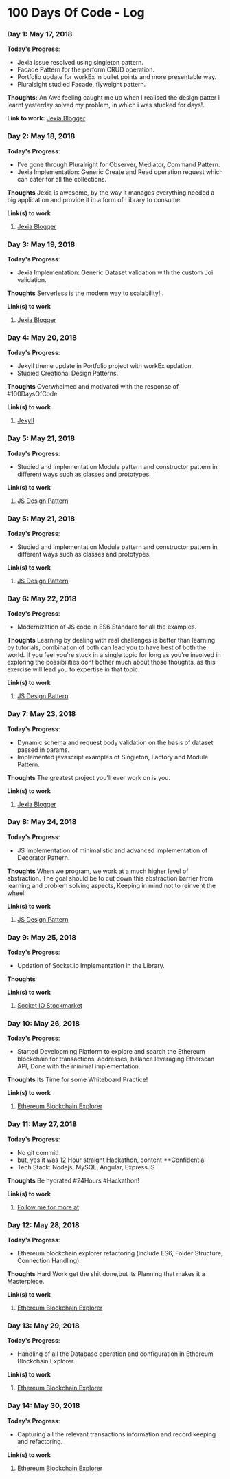 # 100 Days Of Code - Log

### Day 1: May 17, 2018

**Today's Progress**:
- Jexia issue resolved using singleton pattern.
- Facade Pattern for the perform CRUD operation.
- Portfolio update for workEx in bullet points and more presentable way.
- Pluralsight studied Facade, flyweight pattern.

**Thoughts:** An Awe feeling caught me up when i realised the design patter i learnt yesterday solved my problem, in which i was stucked for days!.

**Link to work:** [Jexia Blogger](https://github.com/shishir99111/jexia-blogger)

### Day 2: May 18, 2018

**Today's Progress**: 
- I've gone through Pluralright for Observer, Mediator, Command Pattern.
- Jexia Implementation: Generic Create and Read operation request which can cater for all the collections.

**Thoughts** Jexia is awesome, by the way it manages everything needed a big application and provide it in a form of Library to consume.

**Link(s) to work**
1. [Jexia Blogger](https://github.com/shishir99111/jexia-blogger)

### Day 3: May 19, 2018

**Today's Progress**: 
- Jexia Implementation: Generic Dataset validation with the custom Joi validation.

**Thoughts** Serverless is the modern way to scalability!..

**Link(s) to work**
1. [Jexia Blogger](https://github.com/shishir99111/jexia-blogger)

### Day 4: May 20, 2018

**Today's Progress**: 
- Jekyll theme update in Portfolio project with workEx updation.
- Studied Creational Design Patterns.

**Thoughts** Overwhelmed and motivated with the response of #100DaysOfCode

**Link(s) to work**
1. [Jekyll](https://github.com/shishir99111/portfolio)

### Day 5: May 21, 2018

**Today's Progress**: 
- Studied and Implementation Module pattern and constructor pattern in different ways such as classes and prototypes.

**Link(s) to work**
1. [JS Design Pattern](https://github.com/shishir99111/js_design_pattern)

### Day 5: May 21, 2018

**Today's Progress**: 
- Studied and Implementation Module pattern and constructor pattern in different ways such as classes and prototypes.

**Link(s) to work**
1. [JS Design Pattern](https://github.com/shishir99111/js_design_pattern)

### Day 6: May 22, 2018

**Today's Progress**: 
- Modernization of JS code in ES6 Standard for all the examples.

**Thoughts** Learning by dealing with real challenges is better than learning by tutorials, combination of both can lead you to have best of both the world.
If you feel you're stuck in a single topic for long as you're involved in exploring the possibilities dont bother much about those thoughts, as this exercise will lead you to expertise in that topic.

**Link(s) to work**
1. [JS Design Pattern](https://github.com/shishir99111/js_design_pattern)

### Day 7: May 23, 2018

**Today's Progress**: 
- Dynamic schema and request body validation on the basis of dataset passed in params.
- Implemented javascript examples of Singleton, Factory and Module Pattern.

**Thoughts** The greatest project you'll ever work on is you.

**Link(s) to work**
1. [Jexia Blogger](https://github.com/shishir99111/jexia-blogger)

### Day 8: May 24, 2018

**Today's Progress**: 
- JS Implementation of minimalistic and advanced implementation of Decorator Pattern.

**Thoughts** When we program, we work at a much higher level of abstraction. The goal should be to cut down this abstraction barrier from learning and problem solving aspects, Keeping in mind not to reinvent the wheel!

**Link(s) to work**
1. [JS Design Pattern](https://github.com/shishir99111/js_design_pattern)

### Day 9: May 25, 2018

**Today's Progress**: 
- Updation of Socket.io Implementation in the Library.

**Thoughts** 

**Link(s) to work**
1. [Socket IO Stockmarket](https://github.com/shishir99111/socket-io-stockmarket)

### Day 10: May 26, 2018

**Today's Progress**: 
- Started Developming Platform to explore and search the Ethereum blockchain for transactions, addresses, balance leveraging Etherscan API, Done with the minimal implementation.

**Thoughts** Its Time for some Whiteboard Practice! 

**Link(s) to work**
1. [Ethereum Blockchain Explorer](https://github.com/shishir99111/ethereum-blockchain-explorer)

### Day 11: May 27, 2018

**Today's Progress**:
- No git commit!
- but, yes it was 12 Hour straight Hackathon, content **Confidential
- Tech Stack: Nodejs, MySQL, Angular, ExpressJS

**Thoughts** Be hydrated #24Hours #Hackathon!

**Link(s) to work**
1. [Follow me for more at](https://github.com/shishir99111/)

### Day 12: May 28, 2018

**Today's Progress**:
- Ethereum blockchain explorer refactoring (include ES6, Folder Structure, Connection Handling).

**Thoughts** Hard Work get the shit done,but its Planning that makes it a Masterpiece.

**Link(s) to work**
1. [Ethereum Blockchain Explorer](https://github.com/shishir99111/ethereum-blockchain-explorer)

### Day 13: May 29, 2018

**Today's Progress**:
- Handling of all the Database operation and configuration in Ethereum Blockchain Explorer.

**Link(s) to work**
1. [Ethereum Blockchain Explorer](https://github.com/shishir99111/ethereum-blockchain-explorer)

### Day 14: May 30, 2018

**Today's Progress**:
- Capturing all the relevant transactions information and record keeping and refactoring.

**Link(s) to work**
1. [Ethereum Blockchain Explorer](https://github.com/shishir99111/ethereum-blockchain-explorer)